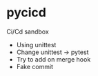 # pycicd

Ci/Cd sandbox

* Using unittest
* Change unittest -> pytest
* Try to add on merge hook
* Fake commit
